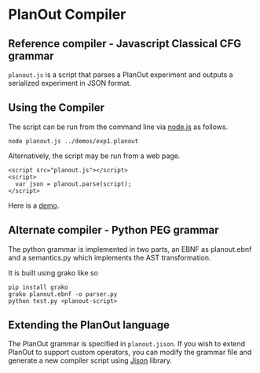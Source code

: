 # PlanOut Compiler

## Reference compiler - Javascript Classical CFG grammar

`planout.js` is a script that parses a PlanOut experiment and outputs a serialized experiment in JSON format.

## Using the Compiler
The script can be run from the command line via [node.js](http://nodejs.org/) as follows.
```
node planout.js ../demos/exp1.planout
```

Alternatively, the script may be run from a web page.
```
<script src="planout.js"></script>
<script>
  var json = planout.parse(script);
</script>
```

Here is a [demo](http://facebook.github.io/planout/demo/planout-compiler.html).

## Alternate compiler - Python PEG grammar
The python grammar is implemented in two parts, an EBNF as planout.ebnf and a semantics.py which implements the AST transformation.

It is built using grako like so
```
pip install grako
grako planout.ebnf -o parser.py
python test.py <planout-script>
```

## Extending the PlanOut language
The PlanOut grammar is specified in `planout.jison`. If you wish to extend PlanOut to support custom operators, you can modify the grammar file and generate a new compiler script using [Jison](http://zaach.github.io/jison/) library.
